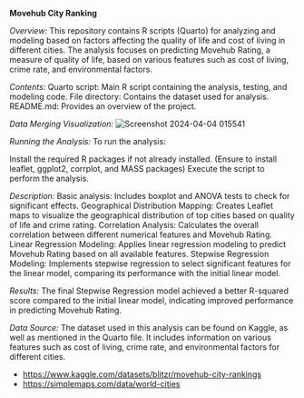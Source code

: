 **Movehub City Ranking**

*Overview:*
This repository contains R scripts (Quarto) for analyzing and modeling based on factors affecting the quality of life and cost of living in different cities. The analysis focuses on predicting Movehub Rating, a measure of quality of life, based on various features such as cost of living, crime rate, and environmental factors.

*Contents:*
Quarto script: Main R script containing the analysis, testing, and modeling code.
File directory: Contains the dataset used for analysis.
README.md: Provides an overview of the project.

*Data Merging Visualization:*
![Screenshot 2024-04-04 015541](https://github.com/babluprasad70/R_Assignment/assets/126379428/2fb4f042-ec57-463e-bf2b-b0ed885237e9)


*Running the Analysis:*
To run the analysis:

Install the required R packages if not already installed. (Ensure to install leaflet, ggplot2, corrplot, and MASS packages)
Execute the script to perform the analysis.

*Description:*
Basic analysis: Includes boxplot and ANOVA tests to check for significant effects.
Geographical Distribution Mapping: Creates Leaflet maps to visualize the geographical distribution of top cities based on quality of life and crime rating.
Correlation Analysis: Calculates the overall correlation between different numerical features and Movehub Rating.
Linear Regression Modeling: Applies linear regression modeling to predict Movehub Rating based on all available features.
Stepwise Regression Modeling: Implements stepwise regression to select significant features for the linear model, comparing its performance with the initial linear model.

*Results:*
The final Stepwise Regression model achieved a better R-squared score compared to the initial linear model, indicating improved performance in predicting Movehub Rating.

*Data Source:*
The dataset used in this analysis can be found on Kaggle, as well as mentioned in the Quarto file. It includes information on various features such as cost of living, crime rate, and environmental factors for different cities.
- https://www.kaggle.com/datasets/blitzr/movehub-city-rankings
- https://simplemaps.com/data/world-cities
